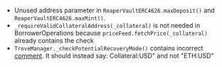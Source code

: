 - Unused address parameter in `ReaperVaultERC4626.maxDeposit()` and `ReaperVaultERC4626.maxMint()`.
- `_requireValidCollateralAddress(_collateral)` is not needed in BorrowerOperations because `priceFeed.fetchPrice(_collateral)` already contains the check
- `TroveManager._checkPotentialRecoveryMode()` contains incorrect [comment](https://github.com/code-423n4/2023-02-ethos/blob/73687f32b934c9d697b97745356cdf8a1f264955/Ethos-Core/contracts/TroveManager.sol#L1372). It should instead say: Collateral:USD" and not "ETH:USD"